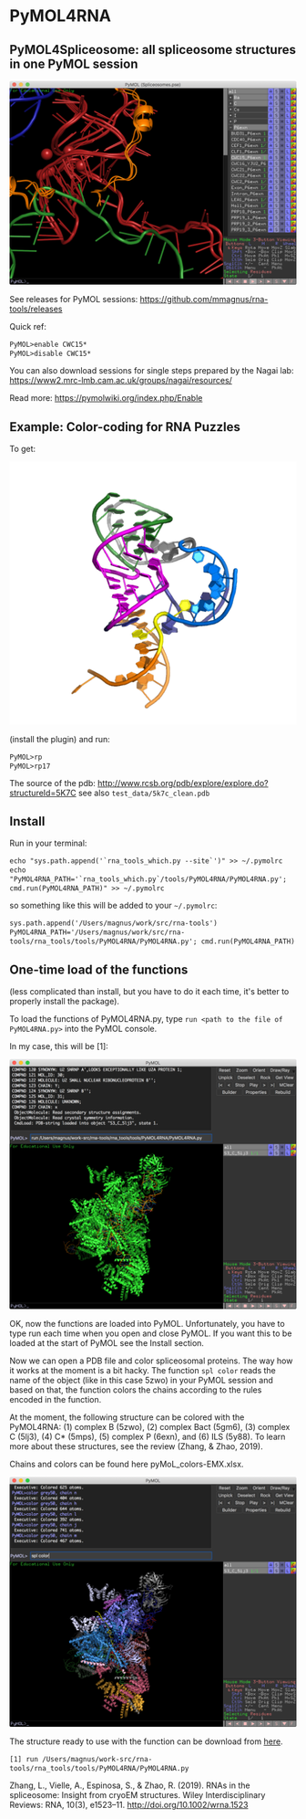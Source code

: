 PyMOL4RNA
=========

## PyMOL4Spliceosome: all spliceosome structures in one PyMOL session

![](doc/pymol4spliceosome.png)

See releases for PyMOL sessions: https://github.com/mmagnus/rna-tools/releases

Quick ref:

	PyMOL>enable CWC15*
	PyMOL>disable CWC15*

You can also download sessions for single steps prepared by the Nagai lab: <https://www2.mrc-lmb.cam.ac.uk/groups/nagai/resources/>

Read more: https://pymolwiki.org/index.php/Enable

## Example: Color-coding for RNA Puzzles

To get:


![rna](doc/rna.png)

(install the plugin) and run:

	PyMOL>rp
	PyMOL>rp17

The source of the pdb: <http://www.rcsb.org/pdb/explore/explore.do?structureId=5K7C> see also `test_data/5k7c_clean.pdb`

## Install
Run in your terminal:

    echo "sys.path.append('`rna_tools_which.py --site`')" >> ~/.pymolrc
    echo "PyMOL4RNA_PATH='`rna_tools_which.py`/tools/PyMOL4RNA/PyMOL4RNA.py'; cmd.run(PyMOL4RNA_PATH)" >> ~/.pymolrc

so something like this will be added to your `~/.pymolrc`:

    sys.path.append('/Users/magnus/work/src/rna-tools')
    PyMOL4RNA_PATH='/Users/magnus/work/src/rna-tools/rna_tools/tools/PyMOL4RNA/PyMOL4RNA.py'; cmd.run(PyMOL4RNA_PATH)

## One-time load of the functions
(less complicated than install, but you have to do it each time, it's better to properly install the package).

To load the functions of PyMOL4RNA.py, type `run <path to the file of PyMOL4RNA.py>` into the PyMOL console. 

In my case, this will be [1]:

![rna](doc/run.png)

OK, now the functions are loaded into PyMOL. Unfortunately, you have to type run each time when you open and close PyMOL. If you want this to be loaded at the start of PyMOL see the Install section.

Now we can open a PDB file and color spliceosomal proteins. The way how it works at the moment is a bit hacky. The function `spl color` reads the name of the object (like in this case 5zwo) in your PyMOL session and based on that, the function colors the chains according to the rules encoded in the function. 

At the moment, the following structure can be colored with the PyMOL4RNA: (1) complex B (5zwo), (2) complex Bact (5gm6), (3) complex C (5lj3), (4) C* (5mps), (5) complex P (6exn), and (6) ILS (5y88). To learn more about these structures, see the review (Zhang, & Zhao, 2019).

Chains and colors can be found here pyMoL_colors-EMX.xlsx.

![rna](doc/spl.png)

The structure ready to use with the function can be download from [here](https://www.dropbox.com/s/jz4qoqu6p8mfhof/spls.zip?dl=0).

    [1] run /Users/magnus/work-src/rna-tools/rna_tools/tools/PyMOL4RNA/PyMOL4RNA.py

Zhang, L., Vielle, A., Espinosa, S., & Zhao, R. (2019). RNAs in the spliceosome: Insight from cryoEM structures. Wiley Interdisciplinary Reviews: RNA, 10(3), e1523–11. http://doi.org/10.1002/wrna.1523
